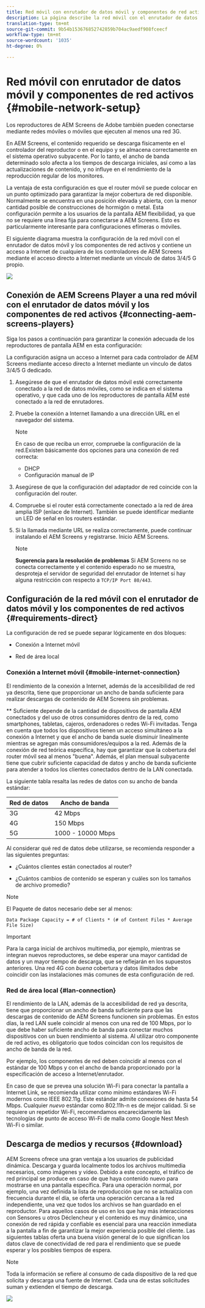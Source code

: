 ```yaml
---
title: Red móvil con enrutador de datos móvil y componentes de red activos
description: La página describe la red móvil con el enrutador de datos móvil y los componentes de red activos
translation-type: tm+mt
source-git-commit: 9b54b153676852742859b704ac9aedf908fceecf
workflow-type: tm+mt
source-wordcount: '1035'
ht-degree: 0%

---
```



# Red móvil con enrutador de datos móvil y componentes de red activos {#mobile-network-setup}

Los reproductores de AEM Screens de Adobe también pueden conectarse mediante redes móviles o móviles que ejecuten al menos una red 3G.

En AEM Screens, el contenido requerido se descarga físicamente en el controlador del reproductor o en el equipo y se almacena correctamente en el sistema operativo subyacente. Por lo tanto, el ancho de banda determinado solo afecta a los tiempos de descarga iniciales, así como a las actualizaciones de contenido, y no influye en el rendimiento de la reproducción regular de los monitores.

La ventaja de esta configuración es que el router móvil se puede colocar en un punto optimizado para garantizar la mejor cobertura de red disponible. Normalmente se encuentra en una posición elevada y abierta, con la menor cantidad posible de construcciones de hormigón o metal.
Esta configuración permite a los usuarios de la pantalla AEM flexibilidad, ya que no se requiere una línea fija para conectarse a AEM Screens. Esto es particularmente interesante para configuraciones efímeras o móviles.

El siguiente diagrama muestra la configuración de la red móvil con el enrutador de datos móvil y los componentes de red activos y contiene un acceso a Internet de cualquiera de los controladores de AEM Screens mediante el acceso directo a Internet mediante un vínculo de datos 3/4/5 G propio.

![](/help/using/assets/mobile-network-1.png)

## Conexión de AEM Screens Player a una red móvil con el enrutador de datos móvil y los componentes de red activos {#connecting-aem-screens-players}

Siga los pasos a continuación para garantizar la conexión adecuada de los reproductores de pantalla AEM en esta configuración:

La configuración asigna un acceso a Internet para cada controlador de AEM Screens mediante acceso directo a Internet mediante un vínculo de datos 3/4/5 G dedicado.

1. Asegúrese de que el enrutador de datos móvil esté correctamente conectado a la red de datos móviles, como se indica en el sistema operativo, y que cada uno de los reproductores de pantalla AEM esté conectado a la red de enrutadores.
1. Pruebe la conexión a Internet llamando a una dirección URL en el navegador del sistema.
   >[!NOTE]
   >En caso de que reciba un error, compruebe la configuración de la red.Existen básicamente dos opciones para una conexión de red correcta:
   >* DHCP
   >* Configuración manual de IP


1. Asegúrese de que la configuración del adaptador de red coincide con la configuración del router.

1. Compruebe si el router está correctamente conectado a la red de área amplia ISP (enlace de Internet). También se puede identificar mediante un LED de señal en los routers estándar.
1. Si la llamada mediante URL se realiza correctamente, puede continuar instalando el AEM Screens y registrarse. Inicio AEM Screens.

   >[!NOTE]
   >**Sugerencia para la resolución de problemas**
   >Si AEM Screens no se conecta correctamente y el contenido esperado no se muestra, desproteja el servidor de seguridad del enrutador de Internet si hay alguna restricción con respecto a `TCP/IP Port 80/443`.


## Configuración de la red móvil con el enrutador de datos móvil y los componentes de red activos {#requirements-direct}

La configuración de red se puede separar lógicamente en dos bloques:

* Conexión a Internet móvil

* Red de área local

### Conexión a Internet móvil {#mobile-internet-connection}

El rendimiento de la conexión a Internet, además de la accesibilidad de red ya descrita, tiene que proporcionar un ancho de banda suficiente para realizar descargas de contenido de AEM Screens sin problemas.

** Suficiente depende de la cantidad de dispositivos de pantalla AEM conectados y del uso de otros consumidores dentro de la red, como smartphones, tabletas, cajeros, ordenadores o redes Wi-Fi invitadas.
Tenga en cuenta que todos los dispositivos tienen un acceso simultáneo a la conexión a Internet y que el ancho de banda suele disminuir linealmente mientras se agregan más consumidores/equipos a la red.
Además de la conexión de red teórica específica, hay que garantizar que la cobertura del router móvil sea al menos &quot;buena&quot;. Además, el plan mensual subyacente tiene que cubrir suficiente capacidad de datos y ancho de banda suficiente para atender a todos los clientes conectados dentro de la LAN conectada.

La siguiente tabla resalta las redes de datos con su ancho de banda estándar:

| Red de datos | Ancho de banda |
|--- |--- |
| 3G | 42 Mbps |
| 4G | 150 Mbps |
| 5G | 1000 - 10000 Mbps |

Al considerar qué red de datos debe utilizarse, se recomienda responder a las siguientes preguntas:

* ¿Cuántos clientes están conectados al router?

* ¿Cuántos cambios de contenido se esperan y cuáles son los tamaños de archivo promedio?

>[!NOTE]
>
>El Paquete de datos necesario debe ser al menos:
>
>`Data Package Capacity = # of Clients * (# of Content Files * Average File Size)`

>[!IMPORTANT]
>
>Para la carga inicial de archivos multimedia, por ejemplo, mientras se integran nuevos reproductores, se debe esperar una mayor cantidad de datos y un mayor tiempo de descarga, que se reflejarán en los supuestos anteriores. Una red 4G con *buena* cobertura y datos ilimitados debe coincidir con las instalaciones más comunes de esta configuración de red.


### Red de área local {#lan-connection}

El rendimiento de la LAN, además de la accesibilidad de red ya descrita, tiene que proporcionar un ancho de banda suficiente para que las descargas de contenido de AEM Screens funcionen sin problemas. En estos días, la red LAN suele coincidir al menos con una red de 100 Mbps, por lo que debe haber suficiente ancho de banda para conectar muchos dispositivos con un buen rendimiento al sistema. Al utilizar otro componente de red activo, es obligatorio que todos coincidan con los requisitos de ancho de banda de la red.

Por ejemplo, los componentes de red deben coincidir al menos con el estándar de 100 Mbps y con el ancho de banda proporcionado por la especificación de acceso a Internet/enrutador.

En caso de que se prevea una solución Wi-Fi para conectar la pantalla a Internet Link, se recomienda utilizar como mínimo estándares Wi-Fi modernos como IEEE 802.11g. Este estándar admite conexiones de hasta 54 Mbps. Cualquier *nuevo* estándar como 802.11h-n es de mejor calidad. Si se requiere un repetidor Wi-Fi, recomendamos encarecidamente las tecnologías de punto de acceso Wi-Fi de malla como Google Nest Mesh Wi-Fi o similar.

## Descarga de medios y recursos {#download}

AEM Screens ofrece una gran ventaja a los usuarios de publicidad dinámica. Descarga y guarda localmente todos los archivos multimedia necesarios, como imágenes y vídeo. Debido a este concepto, el tráfico de red principal se produce en caso de que haya contenido nuevo para mostrarse en una pantalla específica.
Para una operación normal, por ejemplo, una vez definida la lista de reproducción que no se actualiza con frecuencia durante el día, se oferta una operación cercana a la red independiente, una vez que todos los archivos se han guardado en el reproductor.
Para aquellos casos de uso en los que hay más interacciones con Sensores u otros Déclencheur y el contenido es muy dinámico, una conexión de red rápida y confiable es esencial para una reacción inmediata a la pantalla a fin de garantizar la mejor experiencia posible del cliente.
Las siguientes tablas oferta una buena visión general de lo que significan los datos clave de conectividad de red para el rendimiento que se puede esperar y los posibles tiempos de espera.

>[!NOTE]
>
>Toda la información se refiere al consumo de cada dispositivo de la red que solicita y descarga una fuente de Internet. Cada una de estas solicitudes suman y extienden el tiempo de descarga.

![](/help/using/assets/mobile-router-download.png)
